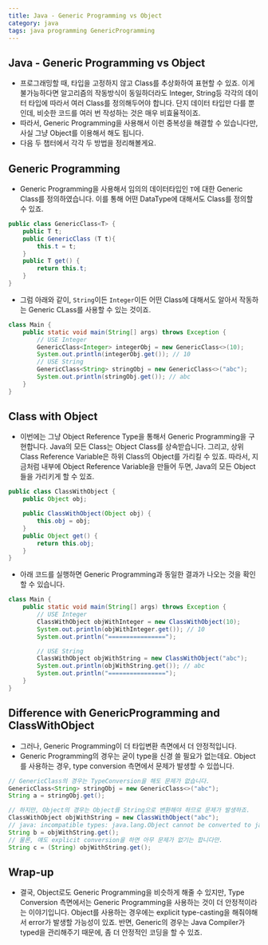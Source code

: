 ```yaml
---
title: Java - Generic Programming vs Object
category: java
tags: java programming GenericProgramming
---
```


## Java - Generic Programming vs Object

- 프로그래밍할 때, 타입을 고정하지 않고 Class를 추상화하여 표현할 수 있죠. 이게 불가능하다면 알고리즘의 작동방식이 동일하더라도 Integer, String등 각각의 데이터 타입에 따라서 여러 Class를 정의해두어야 합니다. 단지 데이터 타입만 다를 뿐인데, 비슷한 코드를 여러 번 작성하는 것은 매우 비효율적이죠.
- 따라서, Generic Programming을 사용해서 이런 중복성을 해결할 수 있습니다만, 사실 그냥 Object를 이용해서 해도 됩니다. 
- 다음 두 챕터에서 각각 두 방법을 정리해볼게요.

## Generic Programming 

- Generic Programming을 사용해서 임의의 데이터타입인 `T`에 대한 Generic Class를 정의하였습니다. 이를 통해 어떤 DataType에 대해서도 Class를 정의할 수 있죠.

```java
public class GenericClass<T> {
    public T t;
    public GenericClass (T t){
        this.t = t;
    }
    public T get() {
        return this.t;
    }
}
```

- 그럼 아래와 같이, `String`이든 `Integer`이든 어떤 Class에 대해서도 알아서 작동하는 Generic CLass를 사용할 수 있는 것이죠.

```java
class Main {
    public static void main(String[] args) throws Exception {
        // USE Integer
        GenericClass<Integer> integerObj = new GenericClass<>(10);
        System.out.println(integerObj.get()); // 10
        // USE String
        GenericClass<String> stringObj = new GenericClass<>("abc");
        System.out.println(stringObj.get()); // abc
    }
}
```

## Class with Object

- 이번에는 그냥 Object Reference Type을 통해서 Generic Programming을 구현합니다. Java의 모든 Class는 Object Class를 상속받습니다. 그리고, 상위 Class Reference Variable은 하위 Class의 Object를 가리킬 수 있죠. 따라서, 지금처럼 내부에 Object Reference Variable을 만들어 두면, Java의 모든 Object들을 가리키게 할 수 있죠.

```java
public class ClassWithObject {
    public Object obj;

    public ClassWithObject(Object obj) {
        this.obj = obj;
    }
    public Object get() {
        return this.obj;
    }
}
```

- 아래 코드를 실행하면 Generic Programming과 동일한 결과가 나오는 것을 확인할 수 있습니다.

```java
class Main {
    public static void main(String[] args) throws Exception {
        // USE Integer
        ClassWithObject objWithInteger = new ClassWithObject(10);
        System.out.println(objWithInteger.get()); // 10 
        System.out.println("================");

        // USE String 
        ClassWithObject objWithString = new ClassWithObject("abc");
        System.out.println(objWithString.get()); // abc
        System.out.println("================");
    }
}
```

## Difference with GenericProgramming and ClassWithObject

- 그러나, Generic Programming이 더 타입변환 측면에서 더 안정적입니다.
- Generic Programming의 경우는 굳이 type을 신경 쓸 필요가 없는데요. Object를 사용하는 경우, type conversion 측면에서 문제가 발생할 수 있씁니다.

```java
// GenericClass의 경우는 TypeConversion을 해도 문제가 없습니다.
GenericClass<String> stringObj = new GenericClass<>("abc");
String a = stringObj.get();

// 하지만, Object의 경우는 Object를 String으로 변환해야 하므로 문제가 발생하죠.
ClassWithObject objWithString = new ClassWithObject("abc");
// java: incompatible types: java.lang.Object cannot be converted to java.lang.String
String b = objWithString.get();
// 물론, 얘도 explicit conversion을 하면 아무 문제가 없기는 합니다만.
String c = (String) objWithString.get();
```

## Wrap-up

- 결국, Object로도 Generic Programming을 비슷하게 해줄 수 있지만, Type Conversion 측면에서는 Generic Programming을 사용하는 것이 더 안정적이라는 이야기입니다. Object를 사용하는 경우에는 explicit type-casting을 해줘야해서 error가 발생할 가능성이 있죠. 반면, Generic의 경우는 Java Compiler가 typed을 관리해주기 때문에, 좀 더 안정적인 코딩을 할 수 있죠.
